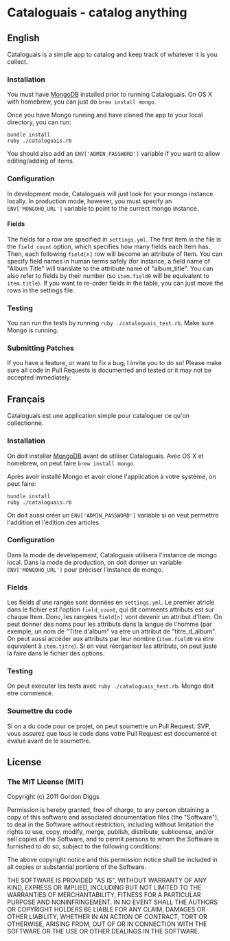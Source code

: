 # Cataloguais - catalog anything

## English
Cataloguais is a simple app to catalog and keep track of whatever it is you collect.

### Installation
You must have [MongoDB](http://www.mongodb.org/) installed prior to running Cataloguais. On OS X with homebrew, you can just do `brew install mongo`.

Once you have Mongo running and have cloned the app to your local directory, you can run:

```
bundle install
ruby ./cataloguais.rb
```

You should also add an `ENV['ADMIN_PASSWORD']` variable if you want to allow editing/adding of items.

### Configuration
In development mode, Cataloguais will just look for your mongo instance locally. In production mode, however, you must specify an `ENV['MONGOHQ_URL']` variable to point to the currect mongo instance.

#### Fields
The fields for a row are specified in `settings.yml`. The first item in the file is the `field_count` option, which specifies how many fields each Item has. Then, each following `field[n]` row will become an attribute of Item. You can specify field names in human terms safely (for instance, a field name of "Album Title" will translate to the attribute name of "album_title". You can also refer to fields by their number (so `item.field0` will be equivalent to `item.title`). If you want to re-order fields in the table, you can just move the rows in the settings file.

### Testing
You can run the tests by running `ruby ./cataloguais_test.rb`. Make sure Mongo is running.

### Submitting Patches
If you have a feature, or want to fix a bug, I invite you to do so! Please make sure all code in Pull Requests is documented and tested or it may not be accepted immediately.

## Français
Cataloguais est une application simple pour cataloguer ce qu'on collectionne.

### Installation
On doit installer [MongoDB](http://www.mongodb.org/) avant de utiliser Cataloguais. Avec OS X et homebrew, on peut faire `brew install mongo`.

Après avoir installé Mongo et avoir cloné l'application à votre système, on peut faire:

```
bundle install
ruby ./cataloguais.rb
```

On doit aussi créer un `ENV['ADMIN_PASSWORD']` variable si on veut permettre l'addition et l'édition des articles.

### Configuration
Dans la mode de developement, Cataloguais utilisera l'instance de mongo local. Dans la mode de production, on doit donner un variable `ENV['MONGOHQ_URL']` pour préciser l'instance de mongo.

### Fields
Les fields d'une rangée sont données en `settings.yml`. Le premier atricle dans le fichier est l'option `field_count`, qui dit comments attributs est sur chaque Item. Donc, les rangées `field[n]` vont devenir un attribut d'Item. On peut donner des noms pour les attributs dans la langue de l'homme (par exemple, un nom de "Titre d'album" va etre un attribut de "titre_d_album". On peut aussi accéder aux attributs par leur nombre (`item.field0` va etre equivalent à `item.titre`). Si on veut réorganiser les attributs, on peut juste la faire dans le fichier des options.

### Testing
On peut executer les tests avec `ruby ./cataloguais_test.rb`. Mongo doit etre commencé.

### Soumettre du code
Si on a du code pour ce projet, on peut soumettre un Pull Request. SVP, vous assurez que tous le code dans votre Pull Request est doccumenté et évalué avant de le soumettre.

## License
### The MIT License (MIT)
Copyright (c) 2011 Gordon Diggs

Permission is hereby granted, free of charge, to any person obtaining a copy of this software and associated documentation files (the "Software"), to deal in the Software without restriction, including without limitation the rights to use, copy, modify, merge, publish, distribute, sublicense, and/or sell copies of the Software, and to permit persons to whom the Software is furnished to do so, subject to the following conditions:

The above copyright notice and this permission notice shall be included in all copies or substantial portions of the Software.

THE SOFTWARE IS PROVIDED "AS IS", WITHOUT WARRANTY OF ANY KIND, EXPRESS OR IMPLIED, INCLUDING BUT NOT LIMITED TO THE WARRANTIES OF MERCHANTABILITY, FITNESS FOR A PARTICULAR PURPOSE AND NONINFRINGEMENT. IN NO EVENT SHALL THE AUTHORS OR COPYRIGHT HOLDERS BE LIABLE FOR ANY CLAIM, DAMAGES OR OTHER LIABILITY, WHETHER IN AN ACTION OF CONTRACT, TORT OR OTHERWISE, ARISING FROM, OUT OF OR IN CONNECTION WITH THE SOFTWARE OR THE USE OR OTHER DEALINGS IN THE SOFTWARE.
